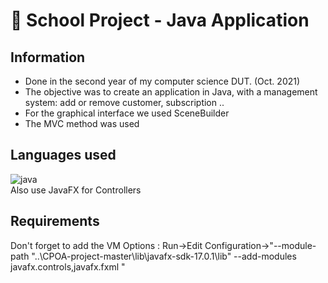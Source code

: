 # 📓 School Project - Java Application
## Information
- Done in the second year of my computer science DUT. (Oct. 2021)
- The objective was to create an application in Java, with a management system: add or remove customer, subscription ..
- For the graphical interface we used SceneBuilder
- The MVC method was used
## Languages used
![java](https://img.shields.io/badge/Java-ED8B00?style=for-the-badge&logo=java&logoColor=white)<br>
Also use JavaFX for Controllers
## Requirements
Don't forget to add the VM Options : Run->Edit Configuration->"--module-path "..\CPOA-project-master\lib\javafx-sdk-17.0.1\lib" --add-modules javafx.controls,javafx.fxml "
